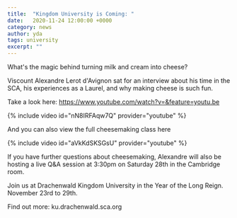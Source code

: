 ```yaml
---
title:  "Kingdom University is Coming: "
date:   2020-11-24 12:00:00 +0000
category: news
author: yda
tags: university
excerpt: ""
---
```

What's the magic behind turning milk and cream into cheese?

Viscount Alexandre Lerot d'Avignon sat for an interview about his time in the SCA, his experiences as a Laurel, and why making cheese is such fun.

Take a look here: https://www.youtube.com/watch?v=&feature=youtu.be

{% include video id="nN8IRFAqw7Q" provider="youtube" %}

And you can also view the full cheesemaking class here

{% include video id="aVkKdSKSGsU" provider="youtube" %}

If you have further questions about cheesemaking, Alexandre will also be hosting a live Q&A session at 3:30pm on Saturday 28th in the Cambridge room.

Join us at Drachenwald Kingdom University in the Year of the Long Reign. November 23rd to 29th.

Find out more: ku.drachenwald.sca.org
